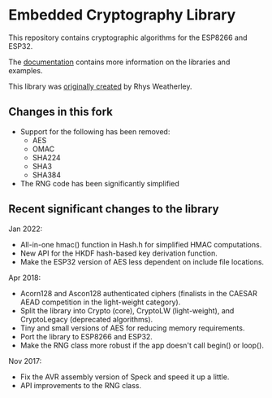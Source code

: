 Embedded Cryptography Library
=============================

This repository contains cryptographic algorithms for the ESP8266 and ESP32.

The [documentation](http://rweather.github.io/arduinolibs/crypto.html)
contains more information on the libraries and examples.

This library was [originally created](https://github.com/rweather/arduinolibs)
by Rhys Weatherley.

Changes in this fork
--------------------

* Support for the following has been removed:
  * AES
  * OMAC
  * SHA224
  * SHA3
  * SHA384
* The RNG code has been significantly simplified

Recent significant changes to the library
-----------------------------------------

Jan 2022:

* All-in-one hmac() function in Hash.h for simplified HMAC computations.
* New API for the HKDF hash-based key derivation function.
* Make the ESP32 version of AES less dependent on include file locations.

Apr 2018:

* Acorn128 and Ascon128 authenticated ciphers (finalists in the CAESAR AEAD
  competition in the light-weight category).
* Split the library into Crypto (core), CryptoLW (light-weight), and
  CryptoLegacy (deprecated algorithms).
* Tiny and small versions of AES for reducing memory requirements.
* Port the library to ESP8266 and ESP32.
* Make the RNG class more robust if the app doesn't call begin() or loop().

Nov 2017:

* Fix the AVR assembly version of Speck and speed it up a little.
* API improvements to the RNG class.
